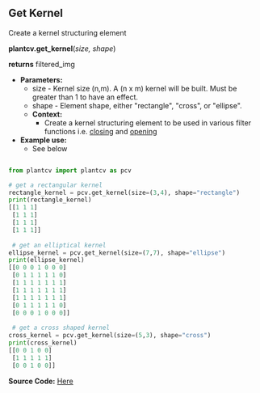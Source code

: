 ## Get Kernel

Create a kernel structuring element

**plantcv.get_kernel**(*size, shape*)

**returns** filtered_img

- **Parameters:**
    - size - Kernel size (n,m). A (n x m) kernel will be built. Must be greater than 1 to have an effect.
    - shape - Element shape, either "rectangle", "cross", or "ellipse".
  - **Context:**
    - Create a kernel structuring element to be used in various filter functions i.e. [closing](closing.md) and [opening](opening.md)
- **Example use:**
    - See below

```python

from plantcv import plantcv as pcv

# get a rectangular kernel
rectangle_kernel = pcv.get_kernel(size=(3,4), shape="rectangle")
print(rectangle_kernel)
[[1 1 1]
 [1 1 1]
 [1 1 1]
 [1 1 1]]
 
 # get an elliptical kernel
ellipse_kernel = pcv.get_kernel(size=(7,7), shape="ellipse")
print(ellipse_kernel)
[[0 0 0 1 0 0 0]
 [0 1 1 1 1 1 0]
 [1 1 1 1 1 1 1]
 [1 1 1 1 1 1 1]
 [1 1 1 1 1 1 1]
 [0 1 1 1 1 1 0]
 [0 0 0 1 0 0 0]]
 
 # get a cross shaped kernel
cross_kernel = pcv.get_kernel(size=(5,3), shape="cross")
print(cross_kernel)
[[0 0 1 0 0]
 [1 1 1 1 1]
 [0 0 1 0 0]]

```

**Source Code:** [Here](https://github.com/danforthcenter/plantcv/blob/main/plantcv/plantcv/get_kernel.py)

